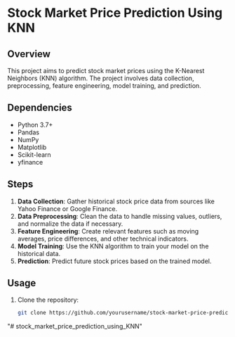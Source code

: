 # Stock Market Price Prediction Using KNN

## Overview
This project aims to predict stock market prices using the K-Nearest Neighbors (KNN) algorithm. The project involves data collection, preprocessing, feature engineering, model training, and prediction.

## Dependencies
- Python 3.7+
- Pandas
- NumPy
- Matplotlib
- Scikit-learn
- yfinance

## Steps
1. **Data Collection**: Gather historical stock price data from sources like Yahoo Finance or Google Finance.
2. **Data Preprocessing**: Clean the data to handle missing values, outliers, and normalize the data if necessary.
3. **Feature Engineering**: Create relevant features such as moving averages, price differences, and other technical indicators.
4. **Model Training**: Use the KNN algorithm to train your model on the historical data.
5. **Prediction**: Predict future stock prices based on the trained model.

## Usage
1. Clone the repository:
   ```bash
   git clone https://github.com/yourusername/stock-market-price-prediction-knn.git

"# stock_market_price_prediction_using_KNN" 
